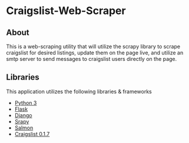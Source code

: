 # Craigslist-Web-Scraper
## About
This is a web-scraping utility that will utilize the scrapy library to scrape craigslist for desired listings, update them on the page live, and utilize an smtp server to send messages to craigslist users directly on the page.

## Libraries
This application utilizes the following libraries & frameworks

<ul>
  <li><a href="">Python 3</a></li>
  <li><a href="http://flask.pocoo.org/">Flask</a></li>
  <li><a href="https://www.djangoproject.com/">Django</a></li>
  <li><a href="https://scrapy.org/">Srapy</a></li>
  <li><a href="https://salmon-mail.readthedocs.io/en/latest/">Salmon</a></li>
  <li><a href="https://pypi.org/project/craigslist/">Craigslist 0.1.7</a></li>
</ul>
